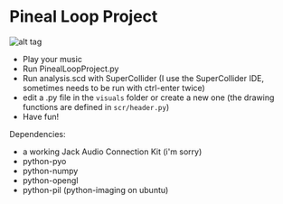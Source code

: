 Pineal Loop Project
===================

![alt tag](https://raw.githubusercontent.com/edne/PinealLoopProject/master/icon.png)

* Play your music
* Run PinealLoopProject.py
* Run analysis.scd with SuperCollider
(I use the SuperCollider IDE, sometimes needs to be run with ctrl-enter twice)
* edit a .py file in the `visuals` folder or create a new one
(the drawing functions are defined in `scr/header.py`)
* Have fun!


Dependencies:
* a working Jack Audio Connection Kit (i'm sorry)
* python-pyo
* python-numpy
* python-opengl
* python-pil (python-imaging on ubuntu)
